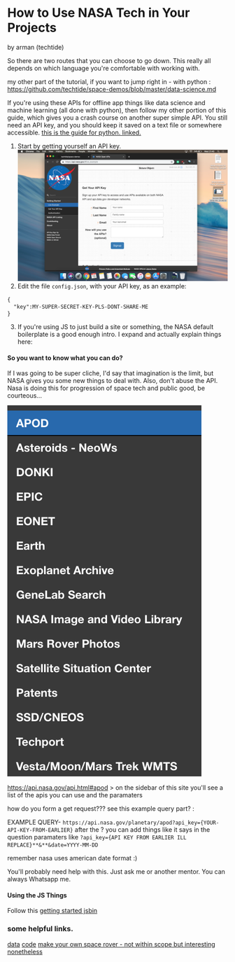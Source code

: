 # How to Use NASA Tech in Your Projects
by arman (techtide)

So there are two routes that you can choose to go down. This really all depends on which language you're comfortable with working with. 

my other part of the tutorial, if you want to jump right in - with python : https://github.com/techtide/space-demos/blob/master/data-science.md

If you're using these APIs for offline app things like data science and machine learning (all done with python), then follow my other portion of this guide, which gives you a crash course on another super simple API. You still need an API key, and you should keep it saved on a text file or somewhere accessible. [this is the  guide for python. linked.](https://github.com/techtide/space-demos/blob/master/data-science.md)

1. Start by getting yourself an API key.
![alt text](https://github.com/techtide/space-demos/blob/master/tut1.png?raw=true)
2. Edit the file ``config.json``, with your API key, as an example:
```
{
  "key":MY-SUPER-SECRET-KEY-PLS-DONT-SHARE-ME
}
```
3. If you're using JS to just build a site or something, the NASA default boilerplate is a good enough intro. I expand and actually explain things here:

#### So you want to know what you can do?
If I was going to be super cliche, I'd say that imagination is the limit, but NASA gives you some new things to deal with. Also, don't abuse the API. Nasa is doing this for progression of space tech and public good, be courteous...

![list of apis](https://github.com/techtide/space-demos/blob/master/apilist.png?raw=true)

https://api.nasa.gov/api.html#apod > on the sidebar of this site you'll see a list of the apis you can use and the paramaters

how do you form a get request???
see this example query part? :

EXAMPLE QUERY-
``https://api.nasa.gov/planetary/apod?api_key={YOUR-API-KEY-FROM-EARLIER}``
after the ? you can add things like it says in the question paramaters like ``?api_key={API KEY FROM EARLIER ILL REPLACE}**&**&date=YYYY-MM-DD``

remember nasa uses american date format :)

You'll probably need help with this. Just ask me or another mentor. You can always Whatsapp me.

#### Using the JS Things
Follow this [getting started jsbin](https://api.nasa.gov/index.html#live_example)

### some helpful links.
[data](https://data.nasa.gov/)
[code](https://code.nasa.gov/)
[make your own space rover - not within scope but interesting nonetheless](https://github.com/nasa-jpl/open-source-rover)
